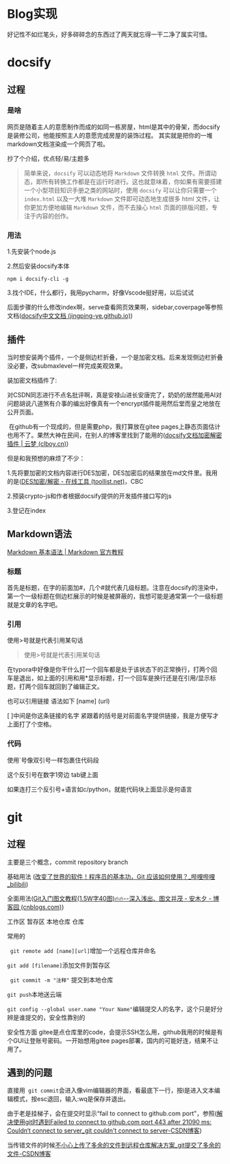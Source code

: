 #  Blog实现

好记性不如烂笔头，好多碎碎念的东西过了两天就忘得一干二净了属实可惜。

# docsify

## 过程

### 是啥

网页是随着主人的意愿制作而成的如同一栋房屋，html是其中的骨架，而docsify是装修公司，他能按照主人的意愿完成房屋的装饰过程。 其实就是把你的一堆markdown文档渲染成一个网页了啦。

抄了个介绍，优点轻/易/主题多

> 简单来说，`docsify` 可以动态地将 `Markdown` 文件转换 `html` 文件。所谓动态，即所有转换工作都是在运行时进行。这也就意味着，你如果有需要搭建一个小型项目知识手册之类的网站时，使用 `docsify` 可以让你只需要一个 `index.html` 以及一大堆 `Markdown` 文件即可动态地生成很多 html 文件，让你更加方便地编辑 `Markdown` 文件，而不去操心 `html` 页面的排版问题，专注于内容的创作。

### 用法

1.先安装个node.js

2.然后安装docsify本体

` npm i docsify-cli -g `

3.找个IDE，什么都行，我用pycharm，好像Vscode挺好用，以后试试

后面步骤的什么修改index啊，serve查看网页效果啊，sidebar,coverpage等参照文档([docsify中文文档 (jingping-ye.github.io)](https://jingping-ye.github.io/docsify-docs-zh/#/))



## 插件

当时想安装两个插件，一个是侧边栏折叠，一个是加密文档。后来发现侧边栏折叠没必要，改submaxlevel一样完成美观效果。

装加密文档插件了: 

​	对CSDN同志进行不点名批评啊，真是安禄山进长安唐完了，奶奶的居然能用AI对问题胡说八道煞有介事的编出好像真有一个encrypt插件能用然后堂而皇之地放在公开页面。

​	在github有一个现成的，但是需要php，我打算放在gitee pages上静态页面估计也用不了。果然大神在民间，在别人的博客里找到了能用的([docsify文档加密解密插件 | 云梦 (clboy.cn)](https://www.clboy.cn/archives/docsify文档加密解密插件))

但是和我预想的麻烦了不少：

1.先将要加密的文档内容进行DES加密，DES加密后的结果放在md文件里。我用的是([DES加密/解密 - 在线工具 (toollist.net)](https://toollist.net/zh/des-encrypt)，CBC

2.预装crypto-js和作者根据docsify提供的开发插件接口写的js

3.登记在index



## Markdown语法

[Markdown 基本语法 | Markdown 官方教程](https://markdown.com.cn/basic-syntax/)

### 标题

首先是标题，在字的前面加#，几个#就代表几级标题。注意在docsify的渲染中，第一个一级标题在侧边栏展示的时候是被屏蔽的，我想可能是通常第一个一级标题就是文章的名字吧。

### 引用

使用>号就是代表引用某句话

> 使用>号就是代表引用某句话

在typora中好像是你干什么打一个回车都是处于该状态下的正常换行，打两个回车是退出，如上面的引用和用*显示标题，打一个回车是换行还是在引用/显示标题，打两个回车就回到了编辑正文。

也可以引用链接 语法如下 [name] (url)

[   ]中间是你这条链接的名字  紧跟着的括号是对前面名字提供链接，我是方便写才上面打了个空格。

### 代码

使用`号像双引号一样包裹住代码段

这个反引号在数字1旁边 tab键上面

如果连打三个反引号+语言如c/python，就能代码块上面显示是何语言



# git

## 过程

主要是三个概念，commit repository branch

基础用法 ([改变了世界的软件！程序员的基本功，Git 应该如何使用？_哔哩哔哩_bilibili](https://www.bilibili.com/video/BV1u94y1n73L/?spm_id_from=333.337.search-card.all.click&vd_source=3ecda433bad27ee4e395ad1ffebdd84b))

全面用法([Git入门图文教程(1.5W字40图)🔥🔥--深入浅出、图文并茂 - 安木夕 - 博客园 (cnblogs.com)](https://www.cnblogs.com/anding/p/16987769.html))

工作区 暂存区 本地仓库 仓库 

常用的 

` git remote add [name][url]`增加一个远程仓库并命名

` git add [filename] `添加文件到暂存区

` git commit -m "注释"` 提交到本地仓库 

` git push `本地送云端

` git config --global user.name "Your Name" `编辑提交人的名字，这个只是好分辨是谁提交的，安全性靠别的

安全性方面 gitee是点仓库里的code，会提示SSH怎么用，github我用的时候是有个GUI让登账号密码。一开始想用gitee pages部署，国内的可能好连，结果不让用了。

## 遇到的问题

直接用` git commit`会进入像vim编辑器的界面，看最底下一行，按i是进入文本编辑模式，按esc退回，输入:wq是保存并退出。

由于老是挂梯子，会在提交时显示“fail to connect to github.com port"，参照([解决使用git时遇到Failed to connect to github.com port 443 after 21090 ms: Couldn‘t connect to server_git couldn't connect to server-CSDN博客](https://blog.csdn.net/qq_40296909/article/details/134285451))



当传错文件的时候[不小心上传了多余的文件到远程仓库解决方案_git提交了多余的文件-CSDN博客](https://blog.csdn.net/qq_37344125/article/details/104123256)
